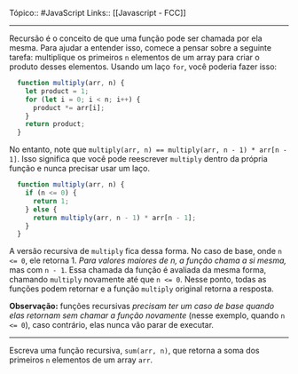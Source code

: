 Tópico:: #JavaScript 
Links:: [[Javascript - FCC]]

---
Recursão é o conceito de que uma função pode ser chamada por ela mesma. Para ajudar a entender isso, comece a pensar sobre a seguinte tarefa: multiplique os primeiros `n` elementos de um array para criar o produto desses elementos. Usando um laço `for`, você poderia fazer isso:

```js
  function multiply(arr, n) {
    let product = 1;
    for (let i = 0; i < n; i++) {
      product *= arr[i];
    }
    return product;
  }
```

No entanto, note que `multiply(arr, n) == multiply(arr, n - 1) * arr[n - 1]`. Isso significa que você pode reescrever `multiply` dentro da própria função e nunca precisar usar um laço.

```js
  function multiply(arr, n) {
    if (n <= 0) {
      return 1;
    } else {
      return multiply(arr, n - 1) * arr[n - 1];
    }
  }
```

A versão recursiva de `multiply` fica dessa forma. No caso de base, onde `n <= 0`, ele retorna 1. *Para valores maiores de n, a função chama a si mesma,* mas com `n - 1`. Essa chamada da função é avaliada da mesma forma, chamando `multiply` novamente até que `n <= 0`. Nesse ponto, todas as funções podem retornar e a função `multiply` original retorna a resposta.

**Observação:** funções recursivas *precisam ter um caso de base quando elas retornam sem chamar a função novamente* (nesse exemplo, quando `n <= 0`), caso contrário, elas nunca vão parar de executar.

---

Escreva uma função recursiva, `sum(arr, n)`, que retorna a soma dos primeiros `n` elementos de um array `arr`.
